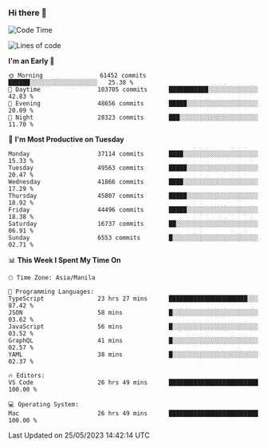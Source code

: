 ### Hi there 👋

<!--START_SECTION:waka-->
![Code Time](http://img.shields.io/badge/Code%20Time-3%2C993%20hrs%2059%20mins-blue)

![Lines of code](https://img.shields.io/badge/From%20Hello%20World%20I%27ve%20Written-99.7%20million%20lines%20of%20code-blue)

**I'm an Early 🐤** 

```text
🌞 Morning                61452 commits       ██████░░░░░░░░░░░░░░░░░░░   25.38 % 
🌆 Daytime                103705 commits      ███████████░░░░░░░░░░░░░░   42.83 % 
🌃 Evening                48656 commits       █████░░░░░░░░░░░░░░░░░░░░   20.09 % 
🌙 Night                  28323 commits       ███░░░░░░░░░░░░░░░░░░░░░░   11.70 % 
```
📅 **I'm Most Productive on Tuesday** 

```text
Monday                   37114 commits       ████░░░░░░░░░░░░░░░░░░░░░   15.33 % 
Tuesday                  49563 commits       █████░░░░░░░░░░░░░░░░░░░░   20.47 % 
Wednesday                41866 commits       ████░░░░░░░░░░░░░░░░░░░░░   17.29 % 
Thursday                 45807 commits       █████░░░░░░░░░░░░░░░░░░░░   18.92 % 
Friday                   44496 commits       █████░░░░░░░░░░░░░░░░░░░░   18.38 % 
Saturday                 16737 commits       ██░░░░░░░░░░░░░░░░░░░░░░░   06.91 % 
Sunday                   6553 commits        █░░░░░░░░░░░░░░░░░░░░░░░░   02.71 % 
```


📊 **This Week I Spent My Time On** 

```text
🕑︎ Time Zone: Asia/Manila

💬 Programming Languages: 
TypeScript               23 hrs 27 mins      ██████████████████████░░░   87.42 % 
JSON                     58 mins             █░░░░░░░░░░░░░░░░░░░░░░░░   03.62 % 
JavaScript               56 mins             █░░░░░░░░░░░░░░░░░░░░░░░░   03.52 % 
GraphQL                  41 mins             █░░░░░░░░░░░░░░░░░░░░░░░░   02.57 % 
YAML                     38 mins             █░░░░░░░░░░░░░░░░░░░░░░░░   02.37 % 

🔥 Editors: 
VS Code                  26 hrs 49 mins      █████████████████████████   100.00 % 

💻 Operating System: 
Mac                      26 hrs 49 mins      █████████████████████████   100.00 % 
```


 Last Updated on 25/05/2023 14:42:14 UTC
<!--END_SECTION:waka-->


<!--
**rad182/rad182** is a ✨ _special_ ✨ repository because its `README.md` (this file) appears on your GitHub profile.

Here are some ideas to get you started:

- 🔭 I’m currently working on ...
- 🌱 I’m currently learning ...
- 👯 I’m looking to collaborate on ...
- 🤔 I’m looking for help with ...
- 💬 Ask me about ...
- 📫 How to reach me: ...
- 😄 Pronouns: ...
- ⚡ Fun fact: ...
-->
